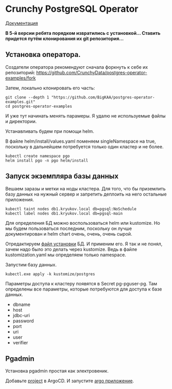 # Crunchy PostgreSQL Operator

[Документация](https://access.crunchydata.com/documentation/postgres-operator/v5/installation/helm/)

**В 5-й версии ребята порядком извратились с установкой... Ставить придется путём клонирования их git репозитория...**

## Установка оператора.

Создатели оператора рекомендуют сначала форкнуть к себе их репозиторий:
https://github.com/CrunchyData/postgres-operator-examples/fork

Затем, локально клонировать его часть:

    git clone --depth 1 "https://github.com/BigKAA/postgres-operator-examples.git"
    cd postgres-operator-examples

И уже тут начинать менять парамеры. Я удалю не используемые файлы и директории.

Устанавливать будем при помощи helm.

В файле helm/install/values.yaml поменяем singleNamespace на true, поскольку в дальнейшем потребуется только один 
кластер и не более.

    kubectl create namespace pgo
    helm install pgo -n pgo helm/install

## Запуск экземпляра базы данных

Вешаем заразы и метки на ноды кластера. Для того, что бы приземлить базу данных на нужный сервер и запретить
деплоить на него остальные приложения.

    kubectl taint nodes db1.kryukov.local db=pgsql:NoSchedule
    kubectl label nodes db1.kryukov.local db=pgsql-main

Для определения БД можно воспользоваться helm или kustomize. Но мы будем пользоваться последним, поскольку он лучше
документирован и helm chart очень, очень, очень сырой.

Отредактируем [файл установки](postgres-operator-examples/kustomize/postgres/postgres.yaml) БД. И применим его.
Я так и не понял, зачем надо было это делать через kustomize. Ведь в файле kustomization.yaml мы определяем только
namespace.

Запустим базу данных.

    kubectl.exe apply -k kustomize/postgres

Параметры доступа к кластеру появятся в Secret pg-pguser-pg. Там определены все параметры, которые потребуются
для доступа к базе данных.
* dbname
* host
* jdbc-uri
* password
* port
* uri
* user
* verifier

## Pgadmin

Установка pgadmin простая как электровеник.

Добавьте [project](../argo-sys-project.yaml) в ArgoCD. И запустите [argo приложение](pgadmin/argo/argo-app.yaml).